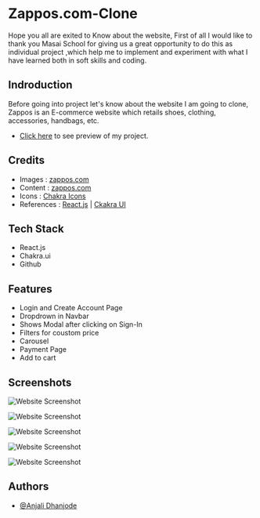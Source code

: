 # Zappos.com-Clone

Hope you all are exited to Know about the website, First of all I would like to thank you Masai School for giving us a great opportunity to do this as individual project ,which help me to implement and experiment with what I have learned both in soft skills and coding.

## Indroduction
Before going into project let's know about the website I am going to clone, Zappos is an E-commerce website which retails shoes, clothing, accessories, handbags, etc.

- [Click here](https://sparkly-manatee-09e75c.netlify.app/) to see preview of my project.


## Credits

 - Images : [zappos.com](https://www.stylecraze.com/)
 - Content : [zappos.com](https://www.stylecraze.com/)
 - Icons : [Chakra Icons](https://chakra-ui.com/)
 - References : [React.js](https://reactjs.org/) | [Ckakra UI](https://chakra-ui.com/)

## Tech Stack

- React.js
- Chakra.ui
- Github

## Features

- Login and Create Account Page
- Dropdrown in Navbar
- Shows Modal after clicking on Sign-In
- Filters for coustom price
- Carousel
- Payment Page
- Add to cart 


## Screenshots

![Website Screenshot](https://miro.medium.com/max/1400/1*qQRKF4d_tk0gdHWEQX-HIA.png)

![Website Screenshot](https://miro.medium.com/max/1400/1*xzcBCnYijKjA2yAGgW11gA.png)

![Website Screenshot](https://miro.medium.com/max/1400/1*p_Wsbde6sHKLi-McTxcc-A.png)

![Website Screenshot](https://miro.medium.com/max/1400/1*3qoWxxcaHyrkC-QzvrVMsg.png)

![Website Screenshot](https://miro.medium.com/max/1400/1*Wq9jwSO7735sWwsBiP-5ag.png)



## Authors

- [@Anjali Dhanjode](https://www.linkedin.com/in/anjali-dhanjode-8b1292159/)